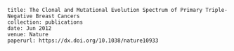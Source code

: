 
    title: The Clonal and Mutational Evolution Spectrum of Primary Triple-Negative Breast Cancers
    collection: publications
    date: Jun 2012
    venue: Nature
    paperurl: https://dx.doi.org/10.1038/nature10933
    